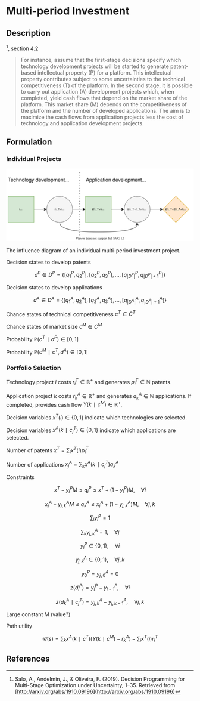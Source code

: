 # Multi-period Investment
## Description
[^1], section 4.2

> For instance, assume that the first-stage decisions specify which technology development projects will be started to generate patent-based intellectual property (P) for a platform. This intellectual property contributes subject to some uncertainties to the technical competitiveness (T) of the platform. In the second stage, it is possible to carry out application (A) development projects which, when completed, yield cash flows that depend on the market share of the platform. This market share (M) depends on the competitiveness of the platform and the number of developed applications. The aim is to maximize the cash flows from application projects less the cost of technology and application development projects.


## Formulation
### Individual Projects
![](figures/multi-period-investment.svg)

The influence diagram of an individual multi-period investment project.

Decision states to develop patents

$$d^P∈D^P=\{[q_1^P, q_2^P], [q_2^P, q_3^P], ..., [q_{|D^P|}^P, q_{|D^P|+1}^P]\}$$

Decision states to develop applications

$$d^A∈D^A=\{[q_1^A, q_2^A], [q_2^A, q_3^A], ..., [q_{|D^A|}^A, q_{|D^A|+1}^A]\}$$

Chance states of technical competitiveness $c^T∈C^T$

Chance states of market size $c^M∈C^M$

Probability $ℙ(c^T∣d^P)∈[0,1]$

Probability $ℙ(c^M∣c^T,d^A)∈[0,1]$


### Portfolio Selection
Technology project $i$ costs $r_i^T∈ℝ^+$ and generates $p_i^T∈ℕ$ patents.

Application project $k$ costs $r_k^A∈ℝ^+$ and generates $a_k^A∈ℕ$ applications. If completed, provides cash flow $Y(k∣c^M)∈ℝ^+.$

Decision variables $x^T(i)∈\{0, 1\}$ indicate which technologies are selected.

Decision variables $x^A(k∣c_j^T)∈\{0, 1\}$ indicate which applications are selected.

Number of patents $x^T = ∑_i x^T(i) p_i^T$

Number of applications $x_j^A = ∑_k x^A(k∣c_j^T) a_k^A$

Constraints

$$x^T - y_i^P M ≤ q_i^P ≤ x^T + (1 - y_i^P) M,\quad ∀i$$

$$x_j^A - y_{j,k}^A M ≤ q_k^A ≤ x_j^A + (1 - y_{j,k}^A) M,\quad ∀j, k$$

$$∑_i y_i^P=1$$

$$∑_k y_{j,k}^A=1,\quad ∀j$$

$$y_i^P∈\{0, 1\},\quad ∀i$$

$$y_{j,k}^A∈\{0, 1\},\quad ∀j,k$$

$$y_0^P=y_{j,0}^A=0$$

$$z(d_i^P)=y_i^P-y_{i-1}^P,\quad ∀i$$

$$z(d_k^A∣c_j^T)=y_{j,k}^A-y_{j,k-1}^A,\quad ∀j,k$$

Large constant $M$ (value?)

Path utility

$$\mathcal{U}(s) =
∑_k x^A(k∣c^T) (Y(k∣c^M) - r_k^A) - ∑_i x^T(i) r_i^T$$


## References
[^1]: Salo, A., Andelmin, J., & Oliveira, F. (2019). Decision Programming for Multi-Stage Optimization under Uncertainty, 1–35. Retrieved from [http://arxiv.org/abs/1910.09196](http://arxiv.org/abs/1910.09196)
